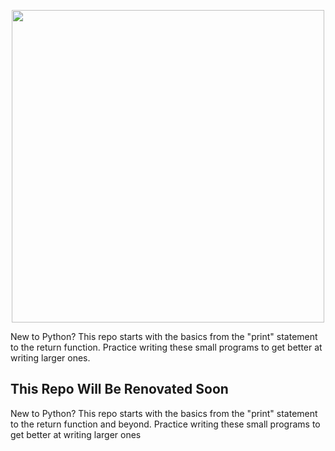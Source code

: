 <p align="center">
  <img width="500" src="https://media0.giphy.com/media/coxQHKASG60HrHtvkt/giphy.gif?cid=ecf05e4750xfqhw1s2rkxvhungdgsk2u6s0x7fivkh2828hi&rid=giphy.gif&ct=g" alt="">
</p>
New to Python? This repo starts with the basics from the "print" statement to the return function. 
Practice writing these small programs to get better at writing larger ones.

## This Repo Will Be Renovated Soon

New to Python? This repo starts with the basics from the "print" statement to the return function and beyond. 
Practice writing these small programs to get better at writing larger ones